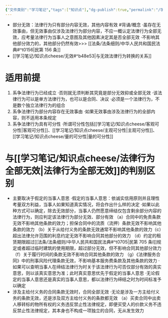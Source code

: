 ```yaml
---
{"文件类别":"学习笔记","tags":["知识点"],"dg-publish":true,"permalink":"/学习笔记/知识点cheese/法律行为部分无效/","dgPassFrontmatter":true}
---
```


- 部分无效：法律行为只有部分内容无效，其他内容有效 #背诵/概念 
·虽存在无效事由，但无效事由仅涉及法律行为部分内容，不应一概认定法律行为全部无效，应考量法律行为当事人之意图及其他因素决定其是否全部无效
·不影响其他部分效力的，其他部分仍然有效>>> [[法条/法条细则/中华人民共和国民法典#^t0156\|民第 156 条]]
- [[学习笔记/知识点cheese/无效#^b48e53\|与无效法律行为转换的关系]]
# 适用前提
1. 系争法律行为已经成立
·否则就无须判断其究竟是部分无效抑或全部无效
·该法律行为可以是单方法律行为，也可以是合同、决议
·必须是一个法律行为，不是数个独立法律行为的组合
2. 系争法律行为部分内容存在无效事由
·如果无效事由涉及法律行为的全部内容，则不适用本条规定
3. 系争法律行为具有可分性
·所谓可分性包括[[学习笔记/知识点cheese/客观可分性\|客观可分性]]、[[学习笔记/知识点cheese/主观可分性\|主观可分性]]、[[学习笔记/知识点cheese/量的可分性\|量的可分性]]

# 与[[学习笔记/知识点cheese/法律行为全部无效\|法律行为全部无效]]的判别区别
- 主要取决于假定的当事人意思
·假定的当事⼈意思：依诚实信用原则并且理性考量双方利益，当事人如果知道真实情况，将会作出什么样的决定
·如果以此种方式可以确定，除去无效部分，当事人仍然愿意缔结仅包含剩余部分内容的法律行为，则应判定该法律行为部分无效、部分有效
（a）合同中的免责条款无效不影响其他条款的效力；担保合同中的流质（流押）条款无效不影响其他条款的效力
（b）关于从给付义务的条款无效通常不影响其他条款的效力（c）超出法律允许范围的利息约定无效不影响合同其他部分的效力
（d）约定的租赁期限超过[[法条/法条细则/中华人民共和国民法典#^t0705\|民第 705 条Ⅰ]]规定或者超过临时建筑的使用期限，超过部分无效，但不影响合同其他部分效力
（f）关于履行时间的条款无效不影响合同其他条款的效力
（g）《法律服务合同》中的刑事风险代理条款无效，不影响基本服务费条款及其他条款的效力
·如果可以查明当事人在缔结法律行为时关于该法律行为可否仅部分有效的真实意思，则以该真实意思为准；此时真实意思优先于假定的当事人意思
·无论假定的当事人意思还是真实的当事人意思，都以法律行为缔结之时为时间标准予以确定
- 涉及主给付义务的合同条款无效时，合同全部无效
·无论是涉及一方主给付义务的条款无效，还是涉及双方主给付义务的条款都无效
（a）买卖合同中出卖人移转标的物所有权的义务违反禁止性法律规定，即便买受人的价款义务不违反禁止性法律规定，其本身也不构成一项独立的合同，无从发生效力
